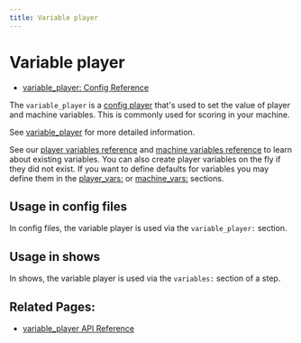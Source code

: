 ```yaml
---
title: Variable player
---
```


# Variable player

* [variable_player: Config Reference](../config/variable_player.md)

The `variable_player` is a [config player](index.md) that's used to set
the value of player and machine variables. This is commonly used for
scoring in your machine.

See [variable_player](../config/variable_player.md) for more detailed information.

See our [player variables reference](../player_vars/index.md) and
[machine variables reference](../machine_vars/index.md) to learn about existing variables. You can also create
player variables on the fly if they did not exist. If you want to define
defaults for variables you may define them in the [player_vars:](../config/player_vars.md) or
[machine_vars:](../config/machine_vars.md) sections.

## Usage in config files

In config files, the variable player is used via the `variable_player:` section.

## Usage in shows

In shows, the variable player is used via the `variables:` section of a step.

## Related Pages:

* [variable_player API Reference](../code/api_reference/config_players/variable_player.md)

